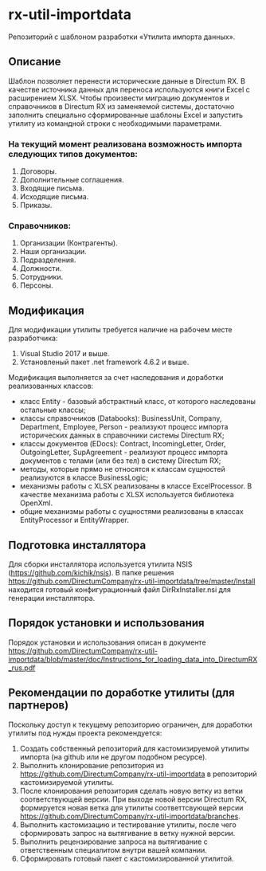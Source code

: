 # rx-util-importdata
Репозиторий с шаблоном разработки «Утилита импорта данных».

## Описание
Шаблон позволяет перенести исторические данные в Directum RX. 
В качестве источника данных для переноса используются книги Excel с расширением XLSX.
Чтобы произвести миграцию документов и справочников в Directum RX из заменяемой системы, достаточно заполнить специально сформированные шаблоны Excel и запустить утилиту из командной строки с необходимыми параметрами.

### На текущий момент реализована возможность импорта следующих типов документов:
1. Договоры.
2. Дополнительные соглашения.
3. Входящие письма.
4. Исходящие письма.
5. Приказы.

### Справочников:
1. Организации (Контрагенты).
2. Наши организации.
3. Подразделения.
4. Должности.
5. Сотрудники.
6. Персоны.

## Модификация

Для модификации утилиты требуется наличие на рабочем месте разработчика:
1. Visual Studio 2017 и выше.
2. Установленый пакет .net framework 4.6.2 и выше.

Модификация выполняется за счет наследования и доработки реализованных классов:
* класс Entity - базовый абстрактный класс, от которого наследованы остальные классы;
* классы справочников (Databooks):  BusinessUnit, Company, Department, Employee, Person - реализуют процесс импорта исторических данных в справочники системы Directum RX;
* классы документов (EDocs): Contract, IncomingLetter, Order, OutgoingLetter, SupAgreement - реализуют процесс импорта документов с телами (или без тел) в систему Directum RX;
* методы, которые прямо не относятся к классам сущностей реализуются в классе BusinessLogic;
* механизмы работы с XLSX реализованы в классе ExcelProcessor. В качестве механизма работы с XLSX используется библиотека OpenXml.
* общие механизмы работы с сущностями реализованы в классах EntityProcessor и EntityWrapper.

## Подготовка инсталлятора

Для сборки инсталлятора используется утилита NSIS (https://github.com/kichik/nsis).
В папке решения https://github.com/DirectumCompany/rx-util-importdata/tree/master/Install находится готовый конфигурационный файл DirRxInstaller.nsi для генерации инсталлятора.

## Порядок установки и использования

Порядок установки и использования описан в документе https://github.com/DirectumCompany/rx-util-importdata/blob/master/doc/Instructions_for_loading_data_into_DirectumRX_rus.pdf

## Рекомендации по доработке утилиты (для партнеров)

Поскольку доступ к текущему репозиторию ограничен, для доработки утилиты под нужды проекта рекомендуется:
1. Создать собственный репозиторий для кастомизируемой утилиты импорта (на github или не другом подобном ресурсе).
2. Выполнить клонирование репозитория из https://github.com/DirectumCompany/rx-util-importdata в репозиторий кастомизируемой утилиты.
3. После клонирования репозитория сделать новую ветку из ветки соответствующей версии. При выходе новой версии Directum RX, формируется новая ветка для утилиты соответтсвующей версии https://github.com/DirectumCompany/rx-util-importdata/branches.
4. Выполнить кастомизацию и тестирование утилиты, после чего сформировать запрос на вытягивание в ветку нужной версии.
5. Выполнить рецензирование запроса на вытягивание с ответственным специалитом внутри вашей компании.
6. Сформировать готовый пакет с кастомизированной утилитой.
